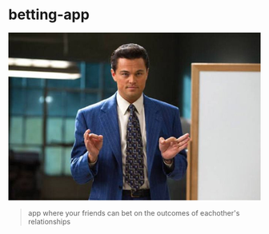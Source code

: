 # betting-app

![app where your friends can bet on the outcomes of eachother's relationships](https://github.com/ryandils/betting-app/blob/main/jordan-belfort.jpeg?raw=true)
> app where your friends can bet on the outcomes of eachother's relationships
